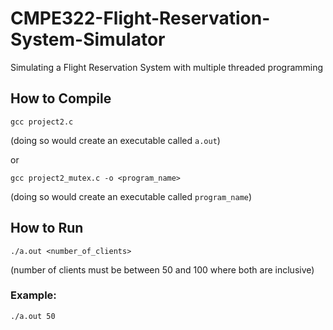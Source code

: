 # CMPE322-Flight-Reservation-System-Simulator
Simulating a Flight Reservation System with multiple threaded programming

## How to Compile
```
gcc project2.c
```
(doing so would create an executable called `a.out`)

or

```
gcc project2_mutex.c -o <program_name>
```
(doing so would create an executable called `program_name`)

## How to Run

```
./a.out <number_of_clients>
```
(number of clients must be between 50 and 100 where both are inclusive)

### Example:
```
./a.out 50
```



